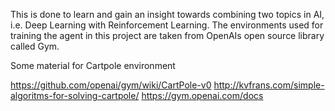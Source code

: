 This is done to learn and gain an insight towards combining two topics in AI, i.e. Deep Learning with Reinforcement Learning. The environments used for training the agent in this project are taken from OpenAIs open source library called Gym.

Some material for Cartpole environment

https://github.com/openai/gym/wiki/CartPole-v0
http://kvfrans.com/simple-algoritms-for-solving-cartpole/
https://gym.openai.com/docs
